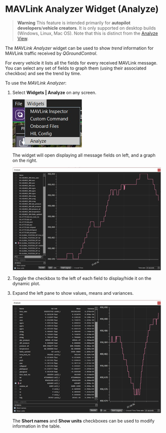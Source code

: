 # MAVLink Analyzer Widget (Analyze)

> **Warning** This feature is intended primarily for **autopilot developers**/**vehicle creators**. 
  It is only supported on desktop builds (Windows, Linux, Mac OS).
  Note that this is distinct from the [Analyze View](../analyze_view/README.md).

The *MAVLink Analyzer* widget can be used to show *trend* information for MAVLink traffic received by *QGroundControl*.

For every vehicle it lists all the fields for every received MAVLink message.
You can select any set of fields to graph them (using their associated checkbox) and see the trend by time.

To use the *MAVLink Analyzer*:
1. Select **Widgets | Analyze** on any screen.

   ![Analyze menu](../../assets/app_menu/mavlink_analyzer/analyze_menu.jpg)

   The widget will open displaying all message fields on left, and a graph on the right.
   
   ![MAVLink Analyzer](../../assets/app_menu/mavlink_analyzer/analyze_plot.jpg)
1. Toggle the checkbox to the left of each field to display/hide it on the dynamic plot. 
   
1. Expand the left pane to show values, means and variances.

   ![Analyze table](../../assets/app_menu/mavlink_analyzer/analyze_table.jpg)
   
   The **Short names** and **Show units** checkboxes can be used to modify information in the table. 

